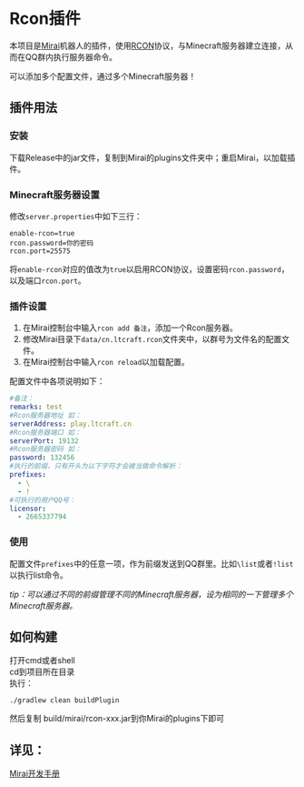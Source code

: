 # Rcon插件

本项目是[Mirai](https://github.com/mamoe/mirai)机器人的插件，使用[RCON](https://wiki.vg/RCON)协议，与Minecraft服务器建立连接，从而在QQ群内执行服务器命令。

可以添加多个配置文件，通过多个Minecraft服务器！

## 插件用法

### 安装

下载Release中的jar文件，复制到Mirai的plugins文件夹中；重启Mirai，以加载插件。

### Minecraft服务器设置

修改`server.properties`中如下三行：

```
enable-rcon=true
rcon.password=你的密码
rcon.port=25575
```

将`enable-rcon`对应的值改为`true`以启用RCON协议，设置密码`rcon.password`，以及端口`rcon.port`。

### 插件设置

1. 在Mirai控制台中输入`rcon add 备注`，添加一个Rcon服务器。
2. 修改Mirai目录下`data/cn.ltcraft.rcon`文件夹中，以群号为文件名的配置文件。
3. 在Mirai控制台中输入`rcon reload`以加载配置。

配置文件中各项说明如下：

```yaml
#备注：
remarks: test
#Rcon服务器地址 如：
serverAddress: play.ltcraft.cn
#Rcon服务器端口 如：
serverPort: 19132
#Rcon服务器密码 如：
password: 132456
#执行的前缀，只有开头为以下字符才会被当做命令解析：
prefixes:
  - \
  - !
#可执行的用户QQ号：
licensor:
  - 2665337794
```
### 使用

配置文件`prefixes`中的任意一项，作为前缀发送到QQ群里。比如`\list`或者`!list`以执行list命令。

<i>tip：可以通过不同的前缀管理不同的Minecraft服务器，设为相同的一下管理多个Minecraft服务器。</i>

## 如何构建
打开cmd或者shell
<br />
cd到项目所在目录
<br />
执行：
```
./gradlew clean buildPlugin
```
然后复制 build/mirai/rcon-xxx.jar到你Mirai的plugins下即可

## 详见：
[Mirai开发手册](https://github.com/mamoe/mirai/blob/dev/docs/README.md)
